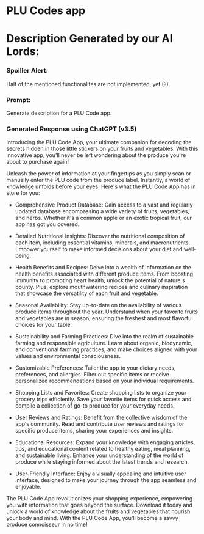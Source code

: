 # PLU Codes app

# Description Generated by our AI Lords:

### Spoiller Alert:
Half of the mentioned functionalites are not implemented, yet (?).

### Prompt: 
Generate description for a PLU Code app.

### Generated Response using ChatGPT (v3.5)
Introducing the PLU Code App, your ultimate companion for decoding the secrets hidden in those little stickers on your fruits and vegetables. With this innovative app, you'll never be left wondering about the produce you're about to purchase again!

Unleash the power of information at your fingertips as you simply scan or manually enter the PLU code from the produce label. Instantly, a world of knowledge unfolds before your eyes. Here's what the PLU Code App has in store for you:

- Comprehensive Product Database: Gain access to a vast and regularly updated database encompassing a wide variety of fruits, vegetables, and herbs. Whether it's a common apple or an exotic tropical fruit, our app has got you covered.

- Detailed Nutritional Insights: Discover the nutritional composition of each item, including essential vitamins, minerals, and macronutrients. Empower yourself to make informed decisions about your diet and well-being.

- Health Benefits and Recipes: Delve into a wealth of information on the health benefits associated with different produce items. From boosting immunity to promoting heart health, unlock the potential of nature's bounty. Plus, explore mouthwatering recipes and culinary inspiration that showcase the versatility of each fruit and vegetable.

- Seasonal Availability: Stay up-to-date on the availability of various produce items throughout the year. Understand when your favorite fruits and vegetables are in season, ensuring the freshest and most flavorful choices for your table.

- Sustainability and Farming Practices: Dive into the realm of sustainable farming and responsible agriculture. Learn about organic, biodynamic, and conventional farming practices, and make choices aligned with your values and environmental consciousness.

- Customizable Preferences: Tailor the app to your dietary needs, preferences, and allergies. Filter out specific items or receive personalized recommendations based on your individual requirements.

- Shopping Lists and Favorites: Create shopping lists to organize your grocery trips efficiently. Save your favorite items for quick access and compile a collection of go-to produce for your everyday needs.

- User Reviews and Ratings: Benefit from the collective wisdom of the app's community. Read and contribute user reviews and ratings for specific produce items, sharing your experiences and insights.

- Educational Resources: Expand your knowledge with engaging articles, tips, and educational content related to healthy eating, meal planning, and sustainable living. Enhance your understanding of the world of produce while staying informed about the latest trends and research.

- User-Friendly Interface: Enjoy a visually appealing and intuitive user interface, designed to make your journey through the app seamless and enjoyable.

The PLU Code App revolutionizes your shopping experience, empowering you with information that goes beyond the surface. Download it today and unlock a world of knowledge about the fruits and vegetables that nourish your body and mind. With the PLU Code App, you'll become a savvy produce connoisseur in no time!
